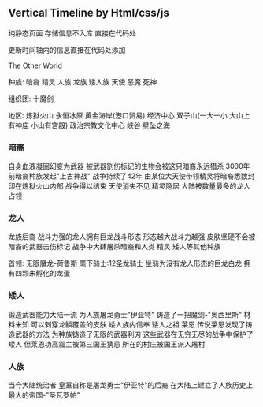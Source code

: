 ## Vertical Timeline by Html/css/js

纯静态页面  存储信息不入库 直接在代码处

更新时间轴内的信息直接在代码处添加 

The Other World 

种族:
 暗裔
 精灵
 人族
 龙族
 矮人族
 天使
 恶魔
 死神


组织团:
    十魔剑


地区:
 炼狱火山
 永恒冰原
 黄金海岸(港口贸易) 经济中心
 双子山(一大一小 大山上有神庙 小山有宫殿) 政治宗教文化中心
 峡谷
 星坠之海





### 暗裔

自身血液凝固幻变为武器 被武器割伤标记的生物会被这只暗裔永远猎杀 3000年前暗裔种族发起"上古神战" 战争持续了42年 由某位大天使带领精灵将暗裔悉数封印在炼狱火山内部 战争得以结束 天使消失不见 精灵隐居 大陆被数量最多的龙人占领

### 龙人

龙族后裔 战斗力强的龙人拥有巨龙战斗形态 形态越大战斗力越强 皮肤坚硬不会被暗裔的武器击伤标记 战争中大肆屠杀暗裔和人类 精灵 矮人等其他种族 

首领: 无限魔龙-荷鲁斯 麾下骑士:12圣龙骑士 坐骑为没有龙人形态的巨龙白龙 拥有四颗未孵化的龙蛋

### 矮人 

锻造武器能力大陆一流 为人族屠龙勇士"伊亚特" 铸造了一把魔剑-"奥西里斯" 材料未知 可以刺穿龙鳞覆盖的皮肤 矮人族内信奉 矮人之祖 莱恩 传说莱恩发现了铸造武器的方法 为种族铸造了无限的武器利刃 这些武器在无穷无尽的战争中保护了矮人 但莱恩功高震主被第三国王猜忌 所在的村庄被国王派人屠村

### 人族

当今大陆统治者 皇室自称是屠龙勇士"伊亚特"的后裔 在大陆上建立了人族历史上最大的帝国-"圣瓦罗帕" 